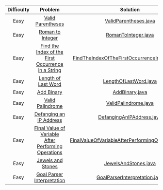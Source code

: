 | Difficulty |                                                            Problem                                                       		 		                                                             |                            Solution                                                                                                                               				 		                            
|:----------:|:------------------------------------------------------------------------------------------------------------------------------------------------------------------------------------------:|:----------------------------------------------------------------------------------------------------------------------------------------------------------------------------------------------------:|
|  Easy   	  |                                  [Valid Parentheses](https://leetcode.com/problems/valid-parentheses)                                               		 		                                  |                                 [ValidParentheses.java](https://github.com/Jyeverson/leetcode/blob/main/src/JAVA.ValidParentheses.java)                     				 		                                  |															   |
|  Easy   	  |                                   [Roman to Integer](https://leetcode.com/problems/roman-to-integer)                                               		 		                                   |                                   [RomanToInteger.java](https://github.com/Jyeverson/leetcode/blob/main/src/JAVA.RomanToInteger.java)                     				 		                                    |															   |
|  Easy   	  | [Find the Index of the First Occurrence in a String](https://leetcode.com/problems/find-the-index-of-the-first-occurrence-in-a-string)                                               		 		 |        [FindTheIndexOfTheFirstOccurrenceInAString.java](https://github.com/Jyeverson/leetcode/blob/main/src/JAVA.FindTheIndexOfTheFirstOccurrenceInAString.java)                     				 		         |															   |
|  Easy   	  |                                [Length of Last Word](https://leetcode.com/problems/length-of-last-word)                                               		 		                                |                                 [LengthOfLastWord.java](https://github.com/Jyeverson/leetcode/blob/main/src/JAVA.LengthOfLastWord.java)                     				 		                                  |															   |
|  Easy   	  |                                         [Add Binary](https://leetcode.com/problems/add-binary)                                               		 		                                         |                                        [AddBinary.java](https://github.com/Jyeverson/leetcode/blob/main/src/JAVA.AddBinary.java)                     				 		                                         |															   |
|  Easy   	  |                                   [Valid Palindrome](https://leetcode.com/problems/valid-palindrome)                                               		 		                                   |                                  [ValidPalindrome.java](https://github.com/Jyeverson/leetcode/blob/main/src/JAVA.ValidPalindrome.java)                     				 		                                   |															   |
|  Easy   	  |                            [Defanging an IP Address](https://leetcode.com/problems/defanging-an-ip-address)                                               		 		                            |                                  [DefangingAnIPAddress.java](https://github.com/Jyeverson/leetcode/blob/main/src/JAVA.DefangingAnIPAddress.java)                     				 		                                   |															   |
|  Easy   	  |                                        [Final Value of Variable After Performing Operations](https://leetcode.com/problems/final-value-of-variable-after-performing-operations)                                               		 		                                         |                                  [FinalValueOfVariableAfterPerformingOperations.java](https://github.com/Jyeverson/leetcode/blob/main/src/JAVA.FinalValueOfVariableAfterPerformingOperations.java)                     				 		                                   |															   |
|  Easy   	  |                                        [Jewels and Stones](https://leetcode.com/problems/jewels-and-stones)                                               		 		                                         |                                  [JewelsAndStones.java](https://github.com/Jyeverson/leetcode/blob/main/src/JAVA.JewelsAndStones.java)                     				 		                                   |															   |
|  Easy   	  |                                        [Goal Parser Interpretation](https://leetcode.com/problems/goal-parser-interpretation)                                               		 		                                         |                                  [GoalParserInterpretation.java](https://github.com/Jyeverson/leetcode/blob/main/src/JAVA.GoalParserInterpretation.java)                     				 		                                   |															   |
